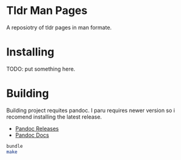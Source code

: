# Tldr Man Pages

A reposiotry of tldr pages in man formate.

# Installing

TODO: put something here.


# Building

Building project requites pandoc.
I paru requires newer version so i recomend installing the latest release.

- [Pandoc Releases](https://github.com/jgm/pandoc/releases)
- [Pandoc Docs](https://pandoc.org/getting-started.html)


```bash
bundle
make
```


